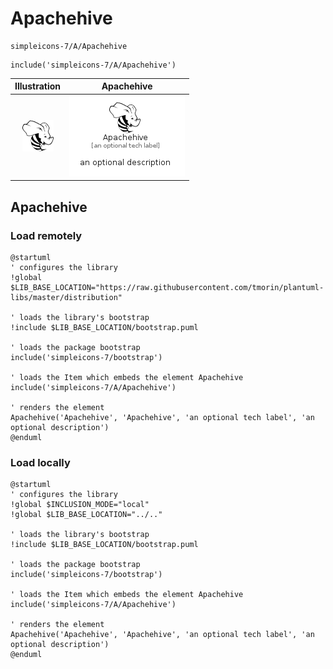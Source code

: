 # Apachehive


```text
simpleicons-7/A/Apachehive
```

```text
include('simpleicons-7/A/Apachehive')
```



| Illustration | Apachehive |
| :---: | :---: |
| ![illustration for Illustration](../../simpleicons-7/A/Apachehive.png) | ![illustration for Apachehive](../../simpleicons-7/A/Apachehive.Local.png) |




## Apachehive

### Load remotely
```plantuml
@startuml
' configures the library
!global $LIB_BASE_LOCATION="https://raw.githubusercontent.com/tmorin/plantuml-libs/master/distribution"

' loads the library's bootstrap
!include $LIB_BASE_LOCATION/bootstrap.puml

' loads the package bootstrap
include('simpleicons-7/bootstrap')

' loads the Item which embeds the element Apachehive
include('simpleicons-7/A/Apachehive')

' renders the element
Apachehive('Apachehive', 'Apachehive', 'an optional tech label', 'an optional description')
@enduml
```

### Load locally
```plantuml
@startuml
' configures the library
!global $INCLUSION_MODE="local"
!global $LIB_BASE_LOCATION="../.."

' loads the library's bootstrap
!include $LIB_BASE_LOCATION/bootstrap.puml

' loads the package bootstrap
include('simpleicons-7/bootstrap')

' loads the Item which embeds the element Apachehive
include('simpleicons-7/A/Apachehive')

' renders the element
Apachehive('Apachehive', 'Apachehive', 'an optional tech label', 'an optional description')
@enduml
```

